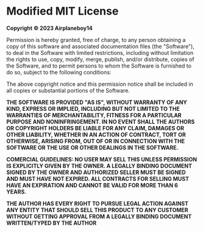 # Modified MIT License

**Copyright © 2023 Airplaneboy14**

Permission is hereby granted, free of charge, to any person obtaining a copy
of this software and associated documentation files (the "Software"), to deal
in the Software with limited restrictions, including without limitation the rights
to use, copy, modify, merge, publish, and/or distribute, copies of the Software, 
and to permit persons to whom the Software is furnished to do so, subject to the 
following conditions:

The above copyright notice and this permission notice shall be included in all
copies or substantial portions of the Software.

**THE SOFTWARE IS PROVIDED "AS IS", WITHOUT WARRANTY OF ANY KIND, EXPRESS OR
IMPLIED, INCLUDING BUT NOT LIMITED TO THE WARRANTIES OF MERCHANTABILITY,
FITNESS FOR A PARTICULAR PURPOSE AND NONINFRINGEMENT. IN NO EVENT SHALL THE
AUTHORS OR COPYRIGHT HOLDERS BE LIABLE FOR ANY CLAIM, DAMAGES OR OTHER
LIABILITY, WHETHER IN AN ACTION OF CONTRACT, TORT OR OTHERWISE, ARISING FROM,
OUT OF OR IN CONNECTION WITH THE SOFTWARE OR THE USE OR OTHER DEALINGS IN THE
SOFTWARE.**

**COMERCIAL GUIDELINES:
NO USER MAY SELL THIS UNLESS PERMISSION IS EXPLICITLY GIVEN BY THE OWNER.
A LEGALLY BINDING DOCUMENT SIGNED BY THE OWNER AND AUTHORIZED SELLER MUST BE 
SIGNED AND MUST HAVE NOT EXPIRED.
ALL CONTRACTS FOR SELLING MUST HAVE AN EXPIRATION AND CANNOT BE VALID FOR MORE
THAN 6 YEARS.**

**THE AUTHOR HAS EVERY RIGHT TO PURSUE LEGAL ACTION AGAINST ANY ENTITY THAT 
SHOULD SELL THIS PRODUCT TO ANY CUSTOMER WITHOUT GETTING APPROVAL FROM A LEGALLY 
BINDING DOCUMENT WRITTEN/TYPED BY THE AUTHOR**
